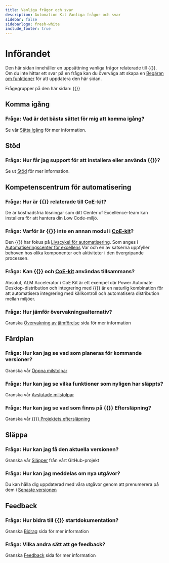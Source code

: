 ```yaml
---
title: Vanliga frågor och svar
description: Automation Kit Vanliga frågor och svar
sidebar: false
sidebarlogo: fresh-white
include_footer: true
---
```

# Införandet

Den här sidan innehåller en uppsättning vanliga frågor relaterade till {{<product-name>}}. Om du inte hittar ett svar på en fråga kan du överväga att skapa en [Begäran om funktioner](https://github.com/microsoft/powercat-automation-kit/issues/new/choose) för att uppdatera den här sidan.

Frågegrupper på den här sidan:
{{<toc>}}

## Komma igång

### **Fråga:** Vad är det bästa sättet för mig att komma igång?

Se vår [Sätta igång](/sv/get-started) för mer information.

## Stöd

### **Fråga:** Hur får jag support för att installera eller använda {{<product-name>}}?

Se ut [Stöd](/sv/support) för mer information.

## Kompetenscentrum för automatisering

### **Fråga:** Hur är {{<product-name>}} relaterade till [CoE-kit](https://learn.microsoft.com/power-platform/guidance/coe/starter-kit)?

De är kostnadsfria lösningar som ditt Center of Excellence-team kan installera för att hantera din Low Code-miljö.

### **Fråga:** Varför är {{<product-name>}} inte en annan modul i [CoE-kit](https://learn.microsoft.com/power-platform/guidance/coe/starter-kit)?

Den {{<product-name>}} har fokus på [Livscykel för automatisering](https://learn.microsoft.com/power-automate/guidance/automation-kit/overview/automation-coe-strategy#automation-lifecycle). Som anges i [Automatiseringscenter för excellens](https://learn.microsoft.com/power-automate/guidance/automation-kit/overview/automation-coe-strategy#automation-center-of-excellence) Var och en av satserna uppfyller behoven hos olika komponenter och aktiviteter i den övergripande processen.

### **Fråga:** Kan {{<product-name>}} och [CoE-kit](https://learn.microsoft.com/power-platform/guidance/coe/starter-kit) användas tillsammans?

Absolut, ALM Accelerator i CoE Kit är ett exempel där Power Automate Desktop-distribution och integrering med {{<product-name>}} är en naturlig kombination för att automatisera integrering med källkontroll och automatisera distribution mellan miljöer.

### **Fråga:** Hur jämför övervakningsalternativ?

Granska [Övervakning av jämförelse](/sv/monitoring-compare) sida för mer information

## Färdplan

### **Fråga:** Hur kan jag se vad som planeras för kommande versioner?

Granska vår [Öppna milstolpar](https://github.com/microsoft/powercat-automation-kit/milestones?state=open)

### **Fråga:** Hur kan jag se vilka funktioner som nyligen har släppts?

Granska vår [Avslutade milstolpar](https://github.com/microsoft/powercat-automation-kit/milestones?state=closed)

### **Fråga:** Hur kan jag se vad som finns på {{<product-name>}} Eftersläpning?

Granska vår [{{<product-name>}} Projektets eftersläpning](https://aka.ms/ak4pp/backlog)

## Släppa

### **Fråga:** Hur kan jag få den aktuella versionen?

Granska vår [Släpper](https://github.com/microsoft/powercat-automation-kit/releases) från vårt GitHub-projekt

### **Fråga:** Hur kan jag meddelas om nya utgåvor?

Du kan hålla dig uppdaterad med våra utgåvor genom att prenumerera på dem i [Senaste versionen](https://github.com/microsoft/powercat-automation-kit#latest-release)

## Feedback

### **Fråga:** Hur bidra till {{<product-name>}} startdokumentation?

Granska [Bidrag](/sv/contribution) sida för mer information

### **Fråga:** Vilka andra sätt att ge feedback?

Granska [Feedback](/sv/contribution/feedback) sida för mer information
